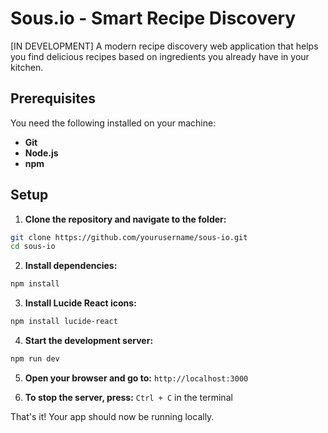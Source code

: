 # Sous.io - Smart Recipe Discovery

[IN DEVELOPMENT] A modern recipe discovery web application that helps you find delicious recipes based on ingredients you already have in your kitchen.

## Prerequisites

You need the following installed on your machine:
- **Git**
- **Node.js** 
- **npm**

## Setup

1. **Clone the repository and navigate to the folder:**
```bash
git clone https://github.com/yourusername/sous-io.git
cd sous-io
```

2. **Install dependencies:**
```bash
npm install
```

3. **Install Lucide React icons:**
```bash
npm install lucide-react
```

4. **Start the development server:**
```bash
npm run dev
```

5. **Open your browser and go to:** `http://localhost:3000`

6. **To stop the server, press:** `Ctrl + C` in the terminal

That's it! Your app should now be running locally.
